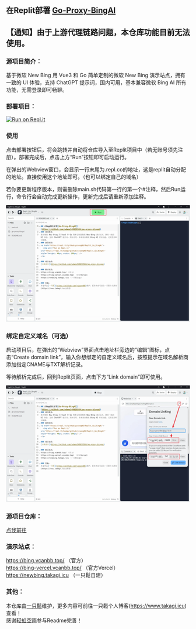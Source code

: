 ## 在Replit部署 [Go-Proxy-BingAI](https://github.com/adams549659584/go-proxy-bingai)

【通知】由于上游代理链路问题，本仓库功能目前无法使用。
---
### 源项目简介：
基于微软 New Bing 用 Vue3 和 Go 简单定制的微软 New Bing 演示站点，拥有一致的 UI 体验，支持 ChatGPT 提示词，国内可用，基本兼容微软 Bing AI 所有功能，无需登录即可畅聊。

### 部署项目：
<a href="https://repl.it/github/yzsong06/Replit-Go-Proxy-BingAi">
  <img alt="Run on Repl.it" src="https://repl.it/badge/github/yzsong06/Replit-Go-Proxy-BingAi" style="height: 40px; width: 190px;" />
</a>

### 使用
点击部署按钮后，将会跳转并自动将仓库导入至Replit项目中（若无账号须先注册）。部署完成后，点击上方“Run”按钮即可启动运行。

在弹出的Webview窗口，会显示一行末尾为.repl.co的地址，这是replit自动分配的地址。直接使用这个地址即可。（也可以绑定自己的域名）

若你要更新程序版本，则需删除main.sh代码第一行的第一个#注释，然后Run运行，命令行会自动完成更新操作，更新完成后请重新添加注释。 

![演示](/img/01.webp)

### 绑定自定义域名（可选）
启动项目后，在弹出的“Webview”界面点击地址栏旁边的“编辑”图标，点击“Create domain link”，输入你想绑定的自定义域名后，按照提示在域名解析商添加指定CNAME与TXT解析记录。

等待解析完成后，回到Replit页面，点击下方“Link domain”即可使用。

![绑定域名](/img/02.webp)

### 源项目仓库：
[点我前往](https://github.com/adams549659584/go-proxy-bingai)

### 演示站点：
https://bing.vcanbb.top/ （官方）  
https://bing-vercel.vcanbb.top/ （官方Vercel）  
https://newbing.takagi.icu （一只鬆自建）  

### 其他：
本仓库由[一只鬆](https://github.com/yzsong06)维护，更多内容可前往一只鬆个人博客(https://www.takagi.icu) 查看！  
感谢[轻虹空雨](https://github.com/MuFeng086)参与Readme完善！
